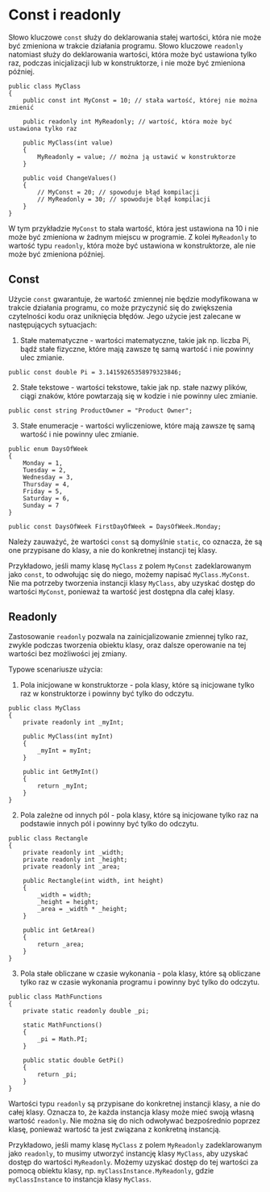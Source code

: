 # Const i readonly

Słowo kluczowe `const` służy do deklarowania stałej wartości, która nie może być zmieniona w trakcie działania programu. Słowo kluczowe `readonly` natomiast służy do deklarowania wartości, która może być ustawiona tylko raz, podczas inicjalizacji lub w konstruktorze, i nie może być zmieniona później.

```
public class MyClass
{
    public const int MyConst = 10; // stała wartość, której nie można zmienić

    public readonly int MyReadonly; // wartość, która może być ustawiona tylko raz

    public MyClass(int value)
    {
        MyReadonly = value; // można ją ustawić w konstruktorze
    }

    public void ChangeValues()
    {
        // MyConst = 20; // spowoduje błąd kompilacji
        // MyReadonly = 30; // spowoduje błąd kompilacji
    }
}
```

W tym przykładzie `MyConst` to stała wartość, która jest ustawiona na 10 i nie może być zmieniona w żadnym miejscu w programie. Z kolei `MyReadonly` to wartość typu `readonly`, która może być ustawiona w konstruktorze, ale nie może być zmieniona później.

## Const 

Użycie `const` gwarantuje, że wartość zmiennej nie będzie modyfikowana w trakcie działania programu, co może przyczynić się do zwiększenia czytelności kodu oraz uniknięcia błędów. Jego użycie jest zalecane w następujących sytuacjach:

1. Stałe matematyczne - wartości matematyczne, takie jak np. liczba Pi, bądź stałe fizyczne, które mają zawsze tę samą wartość i nie powinny ulec zmianie.
```
public const double Pi = 3.14159265358979323846;
```
2. Stałe tekstowe - wartości tekstowe, takie jak np. stałe nazwy plików, ciągi znaków, które powtarzają się w kodzie i nie powinny ulec zmianie.
```
public const string ProductOwner = "Product Owner";
```
3. Stałe enumeracje - wartości wyliczeniowe, które mają zawsze tę samą wartość i nie powinny ulec zmianie.
```
public enum DaysOfWeek
{
    Monday = 1,
    Tuesday = 2,
    Wednesday = 3,
    Thursday = 4,
    Friday = 5,
    Saturday = 6,
    Sunday = 7
}

public const DaysOfWeek FirstDayOfWeek = DaysOfWeek.Monday;
```

Należy zauważyć, że wartości `const` są domyślnie `static`, co oznacza, że są one przypisane do klasy, a nie do konkretnej instancji tej klasy.

Przykładowo, jeśli mamy klasę `MyClass` z polem `MyConst` zadeklarowanym jako `const`, to odwołując się do niego, możemy napisać `MyClass.MyConst`. Nie ma potrzeby tworzenia instancji klasy `MyClass`, aby uzyskać dostęp do wartości `MyConst`, ponieważ ta wartość jest dostępna dla całej klasy.

## Readonly

Zastosowanie `readonly` pozwala na zainicjalizowanie zmiennej tylko raz, zwykle podczas tworzenia obiektu klasy, oraz dalsze operowanie na tej wartości bez możliwości jej zmiany. 

Typowe scenariusze użycia:

1. Pola inicjowane w konstruktorze - pola klasy, które są inicjowane tylko raz w konstruktorze i powinny być tylko do odczytu.
```
public class MyClass
{
    private readonly int _myInt;

    public MyClass(int myInt)
    {
        _myInt = myInt;
    }

    public int GetMyInt()
    {
        return _myInt;
    }
}
```
2. Pola zależne od innych pól - pola klasy, które są inicjowane tylko raz na podstawie innych pól i powinny być tylko do odczytu.
```
public class Rectangle
{
    private readonly int _width;
    private readonly int _height;
    private readonly int _area;

    public Rectangle(int width, int height)
    {
        _width = width;
        _height = height;
        _area = _width * _height;
    }

    public int GetArea()
    {
        return _area;
    }
}
```
3. Pola stałe obliczane w czasie wykonania - pola klasy, które są obliczane tylko raz w czasie wykonania programu i powinny być tylko do odczytu.
```
public class MathFunctions
{
    private static readonly double _pi;

    static MathFunctions()
    {
        _pi = Math.PI;
    }

    public static double GetPi()
    {
        return _pi;
    }
}
```

Wartości typu `readonly` są przypisane do konkretnej instancji klasy, a nie do całej klasy. Oznacza to, że każda instancja klasy może mieć swoją własną wartość `readonly`. Nie można się do nich odwoływać bezpośrednio poprzez klasę, ponieważ wartość ta jest związana z konkretną instancją.

Przykładowo, jeśli mamy klasę `MyClass` z polem `MyReadonly` zadeklarowanym jako `readonly`, to musimy utworzyć instancję klasy `MyClass`, aby uzyskać dostęp do wartości `MyReadonly`. Możemy uzyskać dostęp do tej wartości za pomocą obiektu klasy, np. `myClassInstance.MyReadonly`, gdzie `myClassInstance` to instancja klasy `MyClass`.

